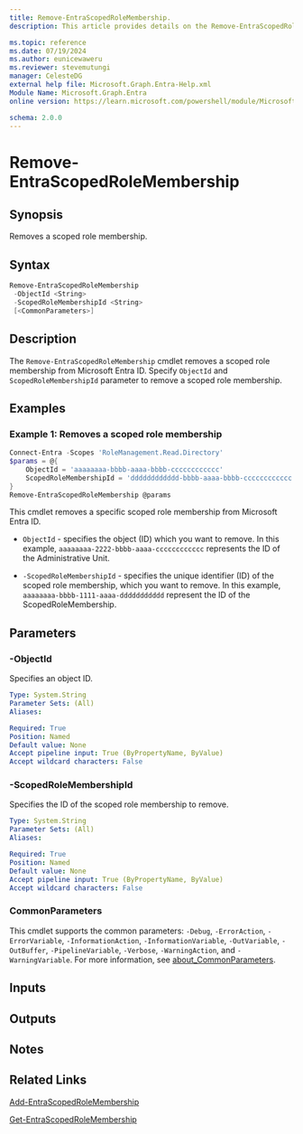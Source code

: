 ```yaml
---
title: Remove-EntraScopedRoleMembership.
description: This article provides details on the Remove-EntraScopedRoleMembership command.

ms.topic: reference
ms.date: 07/19/2024
ms.author: eunicewaweru
ms.reviewer: stevemutungi
manager: CelesteDG
external help file: Microsoft.Graph.Entra-Help.xml
Module Name: Microsoft.Graph.Entra
online version: https://learn.microsoft.com/powershell/module/Microsoft.Graph.Entra/Remove-EntraScopedRoleMembership

schema: 2.0.0
---
```


# Remove-EntraScopedRoleMembership

## Synopsis

Removes a scoped role membership.

## Syntax

```powershell
Remove-EntraScopedRoleMembership 
 -ObjectId <String> 
 -ScopedRoleMembershipId <String>
 [<CommonParameters>]
```

## Description

The `Remove-EntraScopedRoleMembership` cmdlet removes a scoped role membership from Microsoft Entra ID. Specify `ObjectId` and `ScopedRoleMembershipId` parameter to remove a scoped role membership.

## Examples

### Example 1: Removes a scoped role membership

```powershell
Connect-Entra -Scopes 'RoleManagement.Read.Directory'
$params = @{
    ObjectId = 'aaaaaaaa-bbbb-aaaa-bbbb-cccccccccccc'
    ScopedRoleMembershipId = 'dddddddddddd-bbbb-aaaa-bbbb-cccccccccccc'
}
Remove-EntraScopedRoleMembership @params
```

This cmdlet removes a specific scoped role membership from Microsoft Entra ID.

- `ObjectId` - specifies the object (ID) which you want to remove. In this example, `aaaaaaaa-2222-bbbb-aaaa-cccccccccccc` represents the ID of the Administrative Unit.

- `-ScopedRoleMembershipId` - specifies the unique identifier (ID) of the scoped role membership, which you want to remove. In this example, `aaaaaaaa-bbbb-1111-aaaa-ddddddddddd` represent the ID of the ScopedRoleMembership.

## Parameters

### -ObjectId

Specifies an object ID.

```yaml
Type: System.String
Parameter Sets: (All)
Aliases:

Required: True
Position: Named
Default value: None
Accept pipeline input: True (ByPropertyName, ByValue)
Accept wildcard characters: False
```

### -ScopedRoleMembershipId

Specifies the ID of the scoped role membership to remove.

```yaml
Type: System.String
Parameter Sets: (All)
Aliases:

Required: True
Position: Named
Default value: None
Accept pipeline input: True (ByPropertyName, ByValue)
Accept wildcard characters: False
```

### CommonParameters

This cmdlet supports the common parameters: `-Debug`, `-ErrorAction`, `-ErrorVariable`, `-InformationAction`, `-InformationVariable`, `-OutVariable`, `-OutBuffer`, `-PipelineVariable`, `-Verbose`, `-WarningAction`, and `-WarningVariable`. For more information, see [about_CommonParameters](https://go.microsoft.com/fwlink/?LinkID=113216).

## Inputs

## Outputs

## Notes

## Related Links

[Add-EntraScopedRoleMembership](Add-EntraScopedRoleMembership.md)

[Get-EntraScopedRoleMembership](Get-EntraScopedRoleMembership.md)
